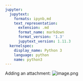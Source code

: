 ```yaml
---
jupyter:
  jupytext:
    formats: ipynb,md
    text_representation:
      extension: .md
      format_name: markdown
      format_version: '1.3'
      jupytext_version: 1.11.3
  kernelspec:
    display_name: Python 3
    language: python
    name: python3
---
```


Adding an attachment:
![image.png](attachment:c280a928-8f3f-4c05-9509-f74ac050f29e.png)
